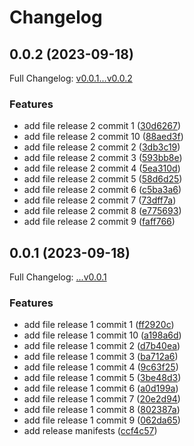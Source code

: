 # Changelog

## 0.0.2 (2023-09-18)

Full Changelog: [v0.0.1...v0.0.2](https://github.com/DefinitelyATestOrg/test-2-repo-1/compare/v0.0.1...v0.0.2)

### Features

* add file release 2 commit 1 ([30d6267](https://github.com/DefinitelyATestOrg/test-2-repo-1/commit/30d62674bc924a4bc34d10857aade0f0339bde6e))
* add file release 2 commit 10 ([88aed3f](https://github.com/DefinitelyATestOrg/test-2-repo-1/commit/88aed3f96f1b2973660c6e9da935cc5eddde3e02))
* add file release 2 commit 2 ([3db3c19](https://github.com/DefinitelyATestOrg/test-2-repo-1/commit/3db3c19295f1a078f9970cc44ca160f4ac8f0675))
* add file release 2 commit 3 ([593bb8e](https://github.com/DefinitelyATestOrg/test-2-repo-1/commit/593bb8e0cbc8964e10dd3eb3829dea84ab55599d))
* add file release 2 commit 4 ([5ea310d](https://github.com/DefinitelyATestOrg/test-2-repo-1/commit/5ea310d7f83da683a6668c4eb15fdf4ab517c557))
* add file release 2 commit 5 ([58d6d25](https://github.com/DefinitelyATestOrg/test-2-repo-1/commit/58d6d25f83f7cf1caa1f3572c59c790c3b759bf6))
* add file release 2 commit 6 ([c5ba3a6](https://github.com/DefinitelyATestOrg/test-2-repo-1/commit/c5ba3a674ab00a4449da73e593716da908832989))
* add file release 2 commit 7 ([73dff7a](https://github.com/DefinitelyATestOrg/test-2-repo-1/commit/73dff7a7da0fe6eb418da0d74836df908a99b97c))
* add file release 2 commit 8 ([e775693](https://github.com/DefinitelyATestOrg/test-2-repo-1/commit/e775693149e9a05480451c22e1aa01ab7ad58acc))
* add file release 2 commit 9 ([faff766](https://github.com/DefinitelyATestOrg/test-2-repo-1/commit/faff766c3ff8cb90b809f4fd125e64db7f3f4a71))

## 0.0.1 (2023-09-18)

Full Changelog: [...v0.0.1](https://github.com/DefinitelyATestOrg/test-2-repo-1/compare/...v0.0.1)

### Features

* add file release 1 commit 1 ([ff2920c](https://github.com/DefinitelyATestOrg/test-2-repo-1/commit/ff2920c931cd1afb850a09cffd0d570055c477c7))
* add file release 1 commit 10 ([a198a6d](https://github.com/DefinitelyATestOrg/test-2-repo-1/commit/a198a6df475dca09057e400fb8ca530b21d7c307))
* add file release 1 commit 2 ([d7b40ea](https://github.com/DefinitelyATestOrg/test-2-repo-1/commit/d7b40eaa1828b4e180b8a6594976f877e8fdf9cd))
* add file release 1 commit 3 ([ba712a6](https://github.com/DefinitelyATestOrg/test-2-repo-1/commit/ba712a62f4e0379a1dc7742f3132e5e5501c5c87))
* add file release 1 commit 4 ([9c63f25](https://github.com/DefinitelyATestOrg/test-2-repo-1/commit/9c63f25611814244f2783b9305eef67010f72c3d))
* add file release 1 commit 5 ([3be48d3](https://github.com/DefinitelyATestOrg/test-2-repo-1/commit/3be48d37dbf816c0bbf26744d665ea56b80000ec))
* add file release 1 commit 6 ([a0d199a](https://github.com/DefinitelyATestOrg/test-2-repo-1/commit/a0d199a503d5f592335a0fbeb6eac52a148b3bbd))
* add file release 1 commit 7 ([20e2d94](https://github.com/DefinitelyATestOrg/test-2-repo-1/commit/20e2d944b2eb6c92ea200ce21a8350d0c8b9a56e))
* add file release 1 commit 8 ([802387a](https://github.com/DefinitelyATestOrg/test-2-repo-1/commit/802387a86a535a3ca120d02dc061b93b71a77c75))
* add file release 1 commit 9 ([062da65](https://github.com/DefinitelyATestOrg/test-2-repo-1/commit/062da65e782c55e62578f605578499dac0e6117d))
* add release manifests ([ccf4c57](https://github.com/DefinitelyATestOrg/test-2-repo-1/commit/ccf4c57c4b3612ae533afd6ff4d37fb6cdddcd51))
